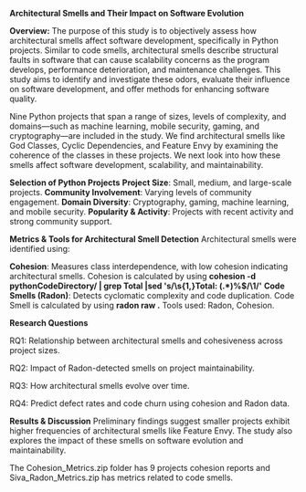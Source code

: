 **Architectural Smells and Their Impact on Software Evolution**

**Overview:**
The purpose of this study is to objectively assess how architectural smells affect software development, specifically in Python projects. Similar to code smells, architectural smells describe structural faults in software that can cause scalability concerns as the program develops, performance deterioration, and maintenance challenges. This study aims to identify and investigate these odors, evaluate their influence on software development, and offer methods for enhancing software quality.

Nine Python projects that span a range of sizes, levels of complexity, and domains—such as machine learning, mobile security, gaming, and cryptography—are included in the study. We find architectural smells like God Classes, Cyclic Dependencies, and Feature Envy by examining the coherence of the classes in these projects. We next look into how these smells affect software development, scalability, and maintainability.

**Selection of Python Projects**
**Project Size**: Small, medium, and large-scale projects.
**Community Involvement**: Varying levels of community engagement.
**Domain Diversity**: Cryptography, gaming, machine learning, and mobile security.
**Popularity & Activity**: Projects with recent activity and strong community support.

**Metrics & Tools for Architectural Smell Detection**
Architectural smells were identified using:

**Cohesion**: Measures class interdependence, with low cohesion indicating architectural smells.
Cohesion is calculated by using **cohesion -d pythonCodeDirectory/ | grep Total |sed 's/\s\{1,\}Total: \(.*\)\%$/\1/'**
**Code Smells (Radon)**: Detects cyclomatic complexity and code duplication.
Code Smell is calculated by using **radon raw .**
Tools used: Radon, Cohesion.


**Research Questions**

RQ1: Relationship between architectural smells and cohesiveness across project sizes.

RQ2: Impact of Radon-detected smells on project maintainability.

RQ3: How architectural smells evolve over time.

RQ4: Predict defect rates and code churn using cohesion and Radon data.


**Results & Discussion**
Preliminary findings suggest smaller projects exhibit higher frequencies of architectural smells like Feature Envy. The study also explores the impact of these smells on software evolution and maintainability.

The Cohesion_Metrics.zip folder has 9 projects cohesion reports and Siva_Radon_Metrics.zip has metrics related to code smells.



